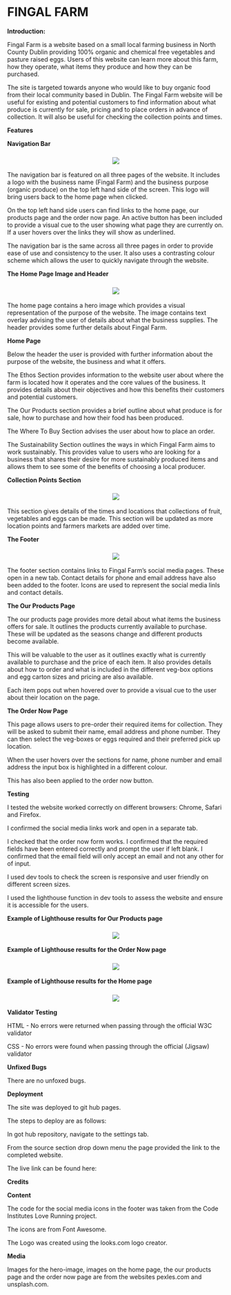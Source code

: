# **FINGAL FARM**

**Introduction:**


Fingal Farm is a website based on a small local farming business in North County Dublin providing 100% organic and chemical free vegetables and pasture raised eggs. Users of this website can learn more about this farm, how they operate, what items they produce and how they can be purchased.

The site is targeted towards anyone who would like to buy organic food from their local community based in Dublin. The Fingal Farm website will be useful for existing and potential customers to find information about what produce is currently for sale, pricing and to place orders in advance of collection. It will also be useful for checking the collection points and times. 

**Features**


**Navigation Bar**

<h3 align="center"><img src="assets/images/screenshots/screenshot-nav-bar.png"></h3>


The navigation bar is featured on all three pages of the website. It includes a logo with the business name (Fingal Farm) and the business purpose (organic produce) on the top left hand side of the screen. This logo will bring users back to the home page when clicked.

On the top left hand side users can find links to the home page, our products page and the order now page. An active button has been included to provide a visual cue to the user showing what page they are currently on. If a user hovers over the links they will show as underlined.

The navigation bar is the same across all three pages in order to provide ease of use and consistency to the user. It also uses a contrasting colour scheme which allows the user to quickly navigate through the website. 

**The Home Page Image and Header**



<h3 align="center"><img src="assets/images/screenshots/screenshot-hero-image.png"></h3>


The home page contains a hero image which provides a visual representation of the purpose of the website. The image contains text overlay advising the user of details about what the business supplies. The header provides some further details about Fingal Farm.


**Home Page**


Below the header the user is provided with further information about the purpose of the website, the business and what it offers. 

The Ethos Section provides information to the website user about where the farm is located how it operates and the core values of the business. It provides details about their objectives and how this benefits their customers and potential customers.

The Our Products section provides a brief outline about what produce is for sale, how to purchase and how their food has been produced.  

The Where To Buy Section advises the user about how to place an order.

The Sustainability Section outlines the ways in which Fingal Farm aims to work sustainably. This provides value to users who are looking for a business that shares their desire for more sustainably produced items and allows them to see some of the benefits of choosing a local producer.


**Collection Points Section**


<h3 align="center"><img src="assets/images/screenshots/screenshot-collection-points.png"></h3>


This section gives details of the times and locations that collections of fruit, vegetables and eggs can be made. This section will be updated as more location points and farmers markets are added over time. 


**The Footer**


<h3 align="center"><img src="assets/images/screenshots/screenshot-footer.png"></h3>


The footer section contains links to Fingal Farm’s social media pages. These open in a new tab. Contact details for phone and email address have also been added to the footer. Icons are used to represent the social media linls and contact details.


**The Our Products Page**


The our products page provides more detail about what items the business offers for sale. It outlines the products currently available to purchase. These will be updated as the seasons change and different products become available. 

This will be valuable to the user as it outlines exactly what is currently available to purchase and the price of each item. It also provides details about how to order and what is included in the different veg-box options and egg carton sizes and pricing are also available.

Each item pops out when hovered over to provide a visual cue to the user about their location on the page.


**The Order Now Page**


This page allows users to pre-order their required items for collection. They will be asked to submit their name, email address and phone number. They can then select the veg-boxes or eggs required and their preferred pick up location.

When the user hovers over the sections for name, phone number and email address the input box is highlighted in a different colour. 

This has also been applied to the order now button.


**Testing**


I tested the website worked correctly on different browsers: Chrome, Safari and Firefox.

I confirmed the social media links work and open in a separate tab.

I checked that the order now form works. I confirmed that the required fields have been entered correctly and prompt the user if left blank. I confirmed that the email field will only accept an email and not any other for of input.
 
I used dev tools to check the screen is responsive and user friendly on different screen sizes.

I used the lighthouse function in dev tools to assess the website and ensure it is accessible for the  users.


**Example of Lighthouse results for Our Products page**



<h3 align="center"><img src="assets/images/screenshots/screenshot-our-products-lighthouse.png"></h3>



**Example of Lighthouse results for the Order Now page**



<h3 align="center"><img src="assets/images/screenshots/screenshot-order-now-lighthouse.png"></h3>



**Example of Lighthouse results for the Home page**



<h3 align="center"><img src="assets/images/screenshots/screenshot-home-page-lighthouse.png"></h3>



**Validator Testing**


HTML -  No errors were returned when passing through the official W3C validator

CSS - No errors were found when passing through the official (Jigsaw) validator


**Unfixed Bugs**


There are no unfoxed bugs.



**Deployment**


The site was deployed to git hub pages. 

The steps to deploy are as follows: 

In got hub repository, navigate to the settings tab. 

From the source section drop down menu the page provided the link to the completed website.

The live link can be found here: 


**Credits**


**Content**

The code for the social media icons in the footer was taken from the Code Institutes Love Running project.

The icons are from Font Awesome.

The Logo was created using the looks.com logo creator. 


**Media**

Images for the hero-image, images on the home page, the our products page and the order now page are from the websites pexles.com and unsplash.com.



